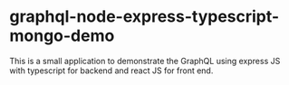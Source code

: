# graphql-node-express-typescript-mongo-demo
This is a small application to demonstrate the GraphQL using express JS with typescript for backend and react JS for front end. 
